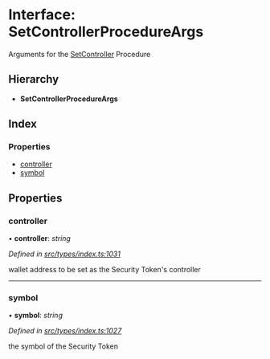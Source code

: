 # Interface: SetControllerProcedureArgs

Arguments for the [SetController](../enums/_types_index_.proceduretype.md#setcontroller) Procedure

## Hierarchy

- **SetControllerProcedureArgs**

## Index

### Properties

- [controller](_types_index_.setcontrollerprocedureargs.md#controller)
- [symbol](_types_index_.setcontrollerprocedureargs.md#symbol)

## Properties

### controller

• **controller**: _string_

_Defined in [src/types/index.ts:1031](https://github.com/PolymathNetwork/polymath-sdk/blob/660aba8/src/types/index.ts#L1031)_

wallet address to be set as the Security Token's controller

---

### symbol

• **symbol**: _string_

_Defined in [src/types/index.ts:1027](https://github.com/PolymathNetwork/polymath-sdk/blob/660aba8/src/types/index.ts#L1027)_

the symbol of the Security Token
